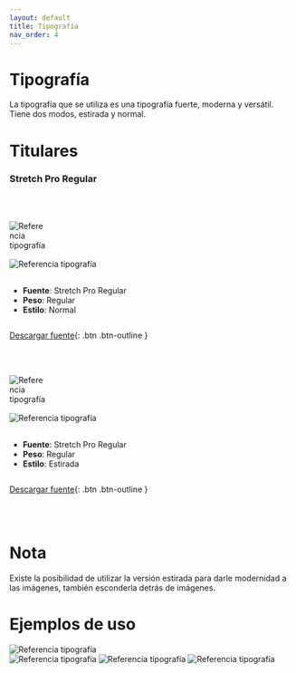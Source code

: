 ```yaml
---
layout: default
title: Tipografía
nav_order: 4
---
```

# Tipografía 

La tipografía que se utiliza es una tipografía fuerte, moderna y versátil. Tiene dos modos, estirada y normal.

# Titulares

### Stretch Pro Regular
<br><br>

<div style="display:flex;flex-direction:row;flex-wrap:wrap;justify-content:space-between;align-items:center">
<div style="width:13%">
<img src="../../assets/images/aa-fuente-stretch.png" alt="Referencia tipografía"/>
</div>
<div style="width:100%;overflow-wrap: anywhere;padding: 1rem 0;">
<img src="../../assets/images/fuente-stretch.png" alt="Referencia tipografía"/>
</div>
<div style="width:100%">
<ul>
<li><strong>Fuente</strong>: Stretch Pro Regular</li>
<li><strong>Peso</strong>: Regular</li>
<li><strong>Estilo</strong>: Normal</li>
</ul>
</div>
</div>

[Descargar fuente](https://drive.google.com/uc?export=download&id=1soq7QRpwMWOqOhfU1zDRL2LxRi9IwfS2){: .btn .btn-outline }


<br><br>

<div style="display:flex;flex-direction:row;flex-wrap:wrap;justify-content:space-between;align-items:center">
<div style="width:13%">
<img src="../../assets/images/aa-fuente-stretch-stretch.png" alt="Referencia tipografía"/>
</div>
<div style="width:100%;overflow-wrap: anywhere;padding: 1rem 0;">
<img src="../../assets/images/fuente-stretch-stretch.png" alt="Referencia tipografía"/>
</div>
<div style="width:100%">
<ul>
<li><strong>Fuente</strong>: Stretch Pro Regular</li>
<li><strong>Peso</strong>: Regular</li>
<li><strong>Estilo</strong>: Estirada</li>
</ul>
</div>
</div>

[Descargar fuente](https://drive.google.com/uc?export=download&id=1soq7QRpwMWOqOhfU1zDRL2LxRi9IwfS2){: .btn .btn-outline }


<br><br>

# Nota
Existe la posibilidad de utilizar la versión estirada para darle modernidad a las imágenes, también esconderla detrás de imágenes.

# Ejemplos de uso
<img src="../../assets/images/refe-typo-1.jpg" alt="Referencia tipografía"/>

<br>

<img src="../../assets/images/refe-typo-2.jpg" alt="Referencia tipografía"/>

<img src="../../assets/images/refe-typo-3.jpg" alt="Referencia tipografía"/>


<img src="../../assets/images/refe-typo-4.jpg" alt="Referencia tipografía"/>
